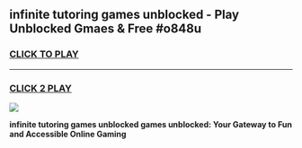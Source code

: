 
## infinite tutoring games unblocked - Play Unblocked Gmaes & Free #o848u
<h3>
<a href="https://news.freeplayer.one?title=infinite_tutoring_games_unblocked&ref=24F">CLICK TO PLAY</a></h3>
<hr>

<h3>
<a href="https://news.freeplayer.one?title=infinite_tutoring_games_unblocked&ref=24F">CLICK 2 PLAY</a>
  
</h3>

<a href="https://news.freeplayer.one?title=infinite_tutoring_games_unblocked&ref=24F/"><img src="https://clearcache.store/games.png"></a>


**infinite tutoring games unblocked games unblocked: Your Gateway to Fun and Accessible Online Gaming**
